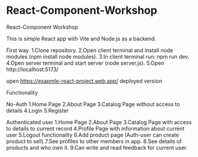 # React-Component-Workshop
React-Component Workshop

This is simple React app with Vite and Node.js as a backend.

 First way.
1.Clone repository.
2.Open client terminal and install node modules (npm install node modules).
3.In client terminal run: npm run dev.
4.Open server terminal and start server (node server.js).
5.Open http://localhost:5173/

open https://exapmle-react-project.web.app/ deployed version

Functionality

No-Auth
1.Home Page
2.About Page
3.Catalog Page without access to details
4.Login
5.Register

Authenticated user 
1.Home Page
2.About Page
3.Catalog Page with access to details to current record
4.Profile Page with information about current user
5.Logout functionality
6.Add product page (Auth-user can create product to sell)
7.See profiles to other members in app.
8.See details of products and who own it.
9.Can write and read feedback for current user.





